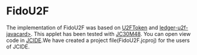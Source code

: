 # FidoU2F
The implementation of FidoU2F was based on [U2FToken](https://github.com/fightyz/U2FToken) and  [ledger-u2f-javacard>](https://github.com/LedgerHQ/ledger-u2f-javacard).
This applet has been tested with [JC30M48](http://www.javacardos.com/store/java_jcop_jc30m48cr_card.php).
You can open view code in [JCIDE](http://www.javacardos.com/tools).We have created a project file(FidoU2F.jcproj) for the users of JCIDE.